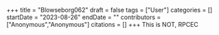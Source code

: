 +++
title = "Blowseborg062"
draft = false
tags = ["User"]
categories = []
startDate = "2023-08-26"
endDate = ""
contributors = ["Anonymous","Anonymous"]
citations = []
+++
This is NOT, RPCEC
